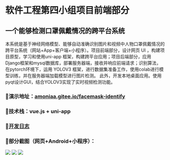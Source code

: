 # 软件工程第四小组项目前端部分
## 一个能够检测口罩佩戴情况的跨平台系统 
本系统是基于神经网络模型、能够自动准确识别图片和视频中人物口罩佩戴情况的跨平台系统（网站+App+客户端+小程序）。项目前端部分，设计网页 UI ，构建项目原型，学习和使用uni-app 框架，构建跨平台应用；项目后端部分，应用Django框架和mysql数据库，部署服务器端，接收并响应前端请求；识别算法，在pytorch环境下，运用 YOLOV3 框架，进行数据集准备工作，使用colab进行模型训练，并在服务器端加载模型进行图片检测。 此外，开发本地桌面应用。使用pyqt设计GUI，结合YOLOV3实现了实时视频检测功能。
### 🍭演示地址：[amoniaa.gitee.io/facemask-identify](http://amoniaa.gitee.io/facemask-identify/#/)
### 🍭技术栈：vue.js + uni-app

### 🍭[开发日志](https://github.com/Amoniaa/Group4-front-end/blob/main/logs.md)

### 🍭部分截图（网页+Android+小程序）：
![](https://img-blog.csdnimg.cn/2020121121595256.jpg)
![](https://img-blog.csdnimg.cn/2020121121595246.JPG)
![](https://img-blog.csdnimg.cn/2020121121595287.JPG)
